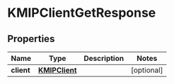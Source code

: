 

# KMIPClientGetResponse


## Properties

| Name | Type | Description | Notes |
|------------ | ------------- | ------------- | -------------|
|**client** | [**KMIPClient**](KMIPClient.md) |  |  [optional] |



